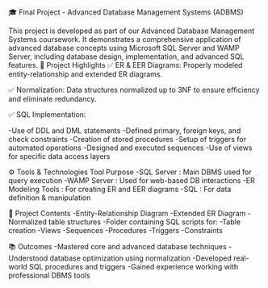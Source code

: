 🎓 Final Project - Advanced Database Management Systems (ADBMS)

This project is developed as part of our Advanced Database Management Systems coursework. It demonstrates a comprehensive application of advanced database concepts using Microsoft SQL Server and WAMP Server, including database design, implementation, and advanced SQL features. 📌 Project Highlights ✅ ER & EER Diagrams: Properly modeled entity-relationship and extended ER diagrams.

✅ Normalization: Data structures normalized up to 3NF to ensure efficiency and eliminate redundancy.

✅ SQL Implementation:

-Use of DDL and DML statements -Defined primary, foreign keys, and check constraints -Creation of stored procedures -Setup of triggers for automated operations -Designed and executed sequences -Use of views for specific data access layers

⚙️ Tools & Technologies Tool Purpose -SQL Server : Main DBMS used for query execution -WAMP Server : Used for web-based DB interactions -ER Modeling Tools : For creating ER and EER diagrams -SQL : For data definition & manipulation

📂 Project Contents -Entity-Relationship Diagram -Extended ER Diagram -Normalized table structures -Folder containing SQL scripts for: -Table creation -Views -Sequences -Procedures -Triggers -Constraints

📚 Outcomes -Mastered core and advanced database techniques -Understood database optimization using normalization -Developed real-world SQL procedures and triggers -Gained experience working with professional DBMS tools
